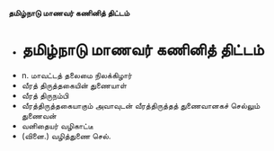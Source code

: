 **தமிழ்நாடு மாணவர் கணினித் திட்டம்**
- # தமிழ்நாடு மாணவர் கணினித் திட்டம்
- n. மாவட்டத் தலைமை நிலக்கிழார்
- வீரத் திருத்தகையின் துணையாள்
- வீரத் திருநம்பி
- வீரத்திருத்தகையாகும் அவாவுடன் வீரத்திருத்தத் துணைவானகச் செல்லும் துணைவன்
- வனிதையர் வழிகாட்டீ
- (வினை.) வழித்துணை செல்.

